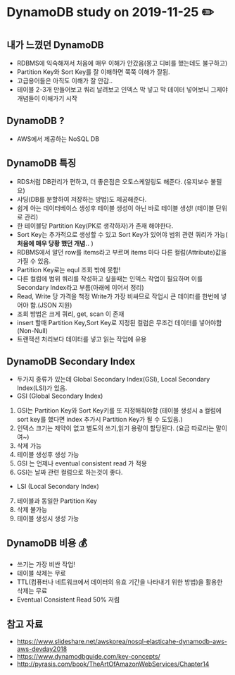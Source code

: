 # DynamoDB study on 2019-11-25 :pencil2:

## 내가 느꼈던 DynamoDB
- RDBMS에 익숙해져서 처음에 매우 이해가 안갔음(몽고 디비를 했는데도 불구하고)
- Partition Key와 Sort Key를 잘 이해하면 쭉쭉 이해가 잘됨.
- 고급용어들은 아직도 이해가 잘 안감..
- 테이블 2-3개 만들어보고 쿼리 날려보고 인덱스 막 넣고 막 데이터 넣어보니 그제야 개념들이 이해가기 시작

## DynamoDB ?
- AWS에서 제공하는 NoSQL DB

## DynamoDB 특징
- RDS처럼 DB관리가 편하고, 더 좋은점은 오토스케일링도 해준다. (유지보수 불필요)
- 샤딩(DB를 분할하여 저장하는 방법)도 제공해준다.
- 쉽게 아는 데이터베이스 생성후 테이블 생성이 아닌 바로 테이블 생성! (테이블 단위로 관리)
- 한 테이블당 Partition Key(PK로 생각하자)가 존재 해야한다.
- Sort Key는 추가적으로 생성할 수 있고 Sort Key가 있어야 범위 관련 쿼리가 가능( **처음에 매우 당황 했던 개념..** )
- RDBMS에서 알던 row를 items라고 부르며 items 마다 다른 컬럼(Attribute)값을 가질 수 있음.
- Partition Key로는 equl 조회 밖에 못함!
- 다른 컬럼에 범위 쿼리를 작성하고 싶을때는 인덱스 작업이 필요하며 이를 Secondary Index라고 부름(아래에 이어서 정리)
- Read, Write 당 가격을 책정 Write가 가장 비싸므로 작업시 큰 데이터를 한번에 넣어야 함.(JSON 지원)
- 조회 방법은 크게 쿼리, get, scan 이 존재
- insert 할때 Partition Key,Sort Key로 지정된 컬럼은 무조건 데이터를 넣어야함 (Non-Null)
- 트랜잭션 처리보다 데이터를 넣고 읽는 작업에 유용

## DynamoDB Secondary Index
- 두가지 종류가 있는데 Global Secondary Index(GSI), Local Secondary Index(LSI)가 있음.
- GSI (Global Secondary Index)
1. GSI는 Partition Key와 Sort Key키를 또 지정해줘야함 (테이블 생성시 a 컬럼에 sort key를 했다면 index 추가시 Partition Key가 될 수 도있음.)
2. 인덱스 크기는 제약이 없고 별도의 쓰기,읽기 용량이 할당된다. (요금 따로라는 말이여~)
3. 삭제 가능
4. 테이블 생성후 생성 가능
5. GSI 는 언제나 eventual consistent read 가 적용
6. GSI는 날짜 관련 컬럼으로 하는것이 좋다.
- LSI (Local Secondary Index)
7. 테이블과 동일한 Partition Key
8. 삭제 불가능
9. 테이블 생성시 생성 가능

## DynamoDB 비용 :moneybag:
- 쓰기는 가장 비싼 작업!
- 테이블 삭제는 무료
- TTL(컴퓨터나 네트워크에서 데이터의 유효 기간을 나타내기 위한 방법)을 활용한 삭제는 무료
- Eventual Consistent Read 50% 저렴


## 참고 자료
 - https://www.slideshare.net/awskorea/nosql-elasticahe-dynamodb-aws-aws-devday2018
 - https://www.dynamodbguide.com/key-concepts/
 - http://pyrasis.com/book/TheArtOfAmazonWebServices/Chapter14

